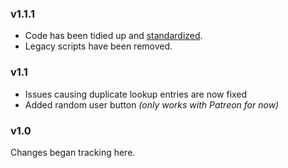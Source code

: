 ### v1.1.1
- Code has been tidied up and [standardized](https://github.com/standard/semistandard).
- Legacy scripts have been removed.

### v1.1
- Issues causing duplicate lookup entries are now fixed
- Added random user button *(only works with Patreon for now)*

### v1.0
Changes began tracking here.